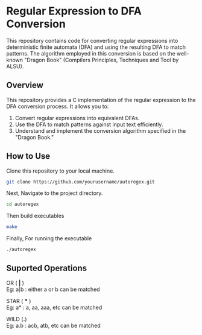 # Regular Expression to DFA Conversion

This repository contains code for converting regular expressions into deterministic finite automata (DFA) and using the resulting DFA to match patterns. The algorithm employed in this conversion is based on the well-known "Dragon Book" (Compilers Principles, Techniques and Tool by ALSU).

## Overview
This repository provides a C implementation of the regular expression to the DFA conversion process. It allows you to:

1. Convert regular expressions into equivalent DFAs.
2. Use the DFA to match patterns against input text efficiently.
3. Understand and implement the conversion algorithm specified in the "Dragon Book."

## How to Use
Clone this repository to your local machine.
```bash
git clone https://github.com/yourusername/autoregex.git
```
Next, Navigate to the project directory.
```bash
cd autoregex
```
Then build executables
```bash
make
```
Finally, For running the executable
```bash
./autoregex
```
## Suported Operations
OR ( **|** )<br>
Eg: a|b : either a or b can be matched

STAR ( **\*** )<br> 
Eg: a* : a, aa, aaa, etc can be matched

WILD (**.**)<br> 
Eg: a.b : acb, atb, etc can be matched

